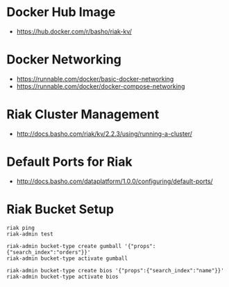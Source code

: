 
# Docker Hub Image

* https://hub.docker.com/r/basho/riak-kv/

# Docker Networking

* https://runnable.com/docker/basic-docker-networking
* https://runnable.com/docker/docker-compose-networking

# Riak Cluster Management

* http://docs.basho.com/riak/kv/2.2.3/using/running-a-cluster/

# Default Ports for Riak

* http://docs.basho.com/dataplatform/1.0.0/configuring/default-ports/

# Riak Bucket Setup

	riak ping
	riak-admin test

	riak-admin bucket-type create gumball '{"props":{"search_index":"orders"}}'
	riak-admin bucket-type activate gumball	

	riak-admin bucket-type create bios '{"props":{"search_index":"name"}}'
	riak-admin bucket-type activate bios	



